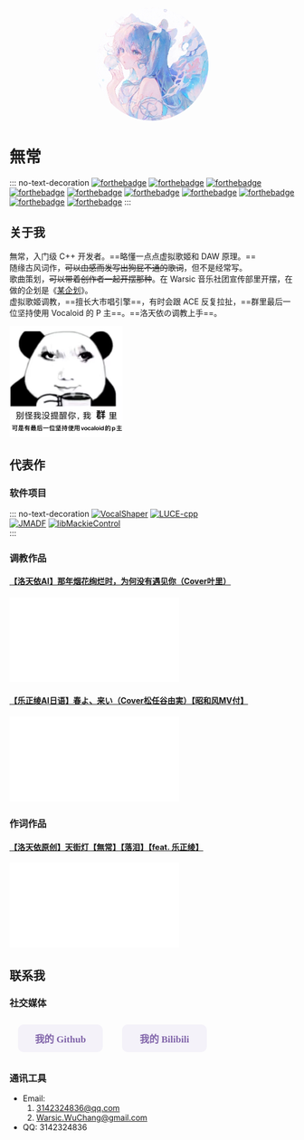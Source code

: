 <style>
    .btn {
        width: 150px;
        -webkit-border-radius: 10;
        -moz-border-radius: 10;
        border-radius: 10px;
        border: none;
        color: #8064a9;
        font-family: Georgia;
        font-weight: bold;
        font-size: 17px;
        padding: 12px;
        margin: 10px 15px;
        background: #f4f2f9;
        text-decoration: none;
        cursor: pointer;
    }
    .btn:hover {
        color: white;
        background: #8064a9;
    }

    .no-text-decoration a {
        text-decoration: none;
    }
</style>

<div align=center><img src="assets/avatar.jpg" style="width: 200px; height: auto; border-radius: 50%; overflow: hidden;" /></div>

# 無常
::: no-text-decoration
[![forthebadge](https://forthebadge.com/images/badges/built-with-love.svg)](https://forthebadge.com)
[![forthebadge](https://forthebadge.com/images/badges/60-percent-of-the-time-works-every-time.svg)](https://forthebadge.com)
[![forthebadge](https://forthebadge.com/images/badges/contains-cat-gifs.svg)](https://forthebadge.com)
[![forthebadge](https://forthebadge.com/images/badges/ages-20-30.svg)](https://forthebadge.com)
[![forthebadge](https://forthebadge.com/images/badges/made-with-markdown.svg)](https://forthebadge.com)
[![forthebadge](https://forthebadge.com/images/badges/makes-people-smile.svg)](https://forthebadge.com)
[![forthebadge](https://forthebadge.com/images/badges/powered-by-black-magic.svg)](https://forthebadge.com)
[![forthebadge](https://forthebadge.com/images/badges/powered-by-water.svg)](https://forthebadge.com)
[![forthebadge](https://forthebadge.com/images/badges/uses-brains.svg)](https://forthebadge.com)
[![forthebadge](https://forthebadge.com/images/badges/winter-is-coming.svg)](https://forthebadge.com)
:::

## 关于我
無常，入门级 C++ 开发者。==略懂一点点虚拟歌姬和 DAW 原理。==  
随缘古风词作，~~可以由感而发写出狗屁不通的歌词~~，但不是经常写。  
歌曲策划，~~可以带着创作者一起开摆那种~~。在 Warsic 音乐社团宣传部里开摆，在做的企划是《[某企划](/create/projects/aProject)》。  
虚拟歌姬调教，==擅长大市唱引擎==，有时会跟 ACE 反复拉扯，==群里最后一位坚持使用 Vocaloid 的 P 主==。==洛天依の调教上手==。  

<img src="assets/vocaloid.jpg" style="width: 200px; height: auto;" />

## 代表作
### 软件项目
::: no-text-decoration
[![VocalShaper](https://github-readme-stats-warsicwuchang-gmailcom.vercel.app/api/pin/?username=Do-sth-sharp&repo=VocalShaper)](https://github.com/Do-sth-sharp/VocalShaper)
[![LUCE-cpp](https://github-readme-stats-warsicwuchang-gmailcom.vercel.app/api/pin/?username=FangCunWuChang&repo=LUCE-cpp)](https://github.com/FangCunWuChang/LUCE-cpp)  
[![JMADF](https://github-readme-stats-warsicwuchang-gmailcom.vercel.app/api/pin/?username=FangCunWuChang&repo=JMADF)](https://github.com/FangCunWuChang/JMADF)
[![libMackieControl](https://github-readme-stats-warsicwuchang-gmailcom.vercel.app/api/pin/?username=Do-sth-sharp&repo=libMackieControl)](https://github.com/Do-sth-sharp/libMackieControl)  
:::

### 调教作品
#### [【洛天依AI】那年烟花绚烂时，为何没有遇见你（Cover叶里）](https://www.bilibili.com/video/BV18M4y147oF)

<iframe src="//player.bilibili.com/player.html?aid=910979489&bvid=BV18M4y147oF&cid=1123391992&page=1" scrolling="no" border="0" frameborder="no" framespacing="0" allowfullscreen="true"> </iframe>

#### [【乐正绫AI日语】春よ、来い（Cover松任谷由実）【昭和风MV付】](https://www.bilibili.com/video/BV1YP411R7CD)

<iframe src="//player.bilibili.com/player.html?aid=313592166&bvid=BV1YP411R7CD&cid=1126151126&page=1" scrolling="no" border="0" frameborder="no" framespacing="0" allowfullscreen="true"> </iframe>

### 作词作品
#### [【洛天依原创】天街灯【無常】【落泪】【feat. 乐正绫】](https://www.bilibili.com/video/BV1o541147i5)

<iframe src="//player.bilibili.com/player.html?aid=455122547&bvid=BV1o541147i5&cid=175516059&page=1" scrolling="no" border="0" frameborder="no" framespacing="0" allowfullscreen="true"> </iframe>

## 联系我
### 社交媒体

<div style="width: 100%; height: auto; text-align: left; margin: auto auto;">
    <button class="btn" onclick='location.href = ("https://github.com/FangCunWuChang");'>我的 Github</button>
    <button class="btn" onclick='location.href = ("https://space.bilibili.com/161161623");'>我的 Bilibili</button>
</div>

### 通讯工具
- Email: 
  1. [3142324836@qq.com](mailto://3142324836@qq.com)
  2. [Warsic.WuChang@gmail.com](mailto://Warsic.WuChang@gmail.com)
- QQ: 3142324836
